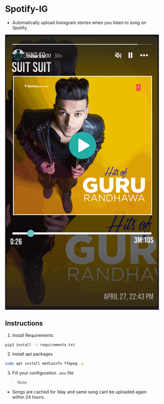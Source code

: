 # Spotify-IG
- Automatically upload Instagram stories when you listen to song on Spotify.

![](./ig.png)

## Instructions
1. Install Requirements
```bash
pip3 install -r requirements.txt
```
2. Install apt packages
```bash
sudo apt install mediainfo ffmpeg -y
```

3. Fill your configuration `.env` file


> Note
- Songs are cached for 1day and same song cant be uploaded again within 24 hours.
